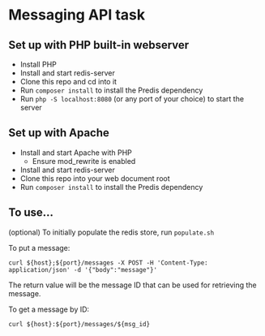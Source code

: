 # Messaging API task

## Set up with PHP built-in webserver
* Install PHP
* Install and start redis-server
* Clone this repo and cd into it
* Run `composer install` to install the Predis dependency
* Run `php -S localhost:8080` (or any port of your choice) to start the server

## Set up with Apache
* Install and start Apache with PHP
  * Ensure mod_rewrite is enabled
* Install and start redis-server
* Clone this repo into your web document root
* Run `composer install` to install the Predis dependency

## To use...
(optional) To initially populate the redis store, run `populate.sh`

To put a message:
```
curl ${host};${port}/messages -X POST -H 'Content-Type: application/json' -d '{"body":"message"}'
```
The return value will be the message ID that can be used for retrieving the message.

To get a message by ID:
```
curl ${host}:${port}/messages/${msg_id}
```
